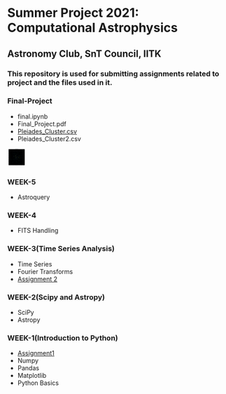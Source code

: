 # Summer Project 2021: Computational Astrophysics

## Astronomy Club, SnT Council, IITK
### **This repository is used for submitting assignments related to project and the files used in it.**
### Final-Project

- final.ipynb
- Final_Project.pdf
- [Pleiades_Cluster.csv](https://github.com/sush14feb/astro-project/blob/main/Final%20Project/Pleiades_Cluster.csv)
- Pleiades_Cluster2.csv 
<img src="img.png" alt="drawing" style="width:40px;height:40px"/>

### WEEK-5

  - Astroquery
 ### WEEK-4

- FITS Handling
### WEEK-3(Time Series Analysis)

- Time Series
- Fourier Transforms
- [Assignment 2](https://github.com/sush14feb/astro-project/blob/main/Assignment-2.ipynb)
### WEEK-2(Scipy and Astropy)

- SciPy
- Astropy

### WEEK-1(Introduction to Python)

- [Assignment1](https://github.com/sush14feb/astro-project/blob/main/Assignment1.ipynb)
- Numpy
- Pandas
- Matplotlib
- Python Basics

